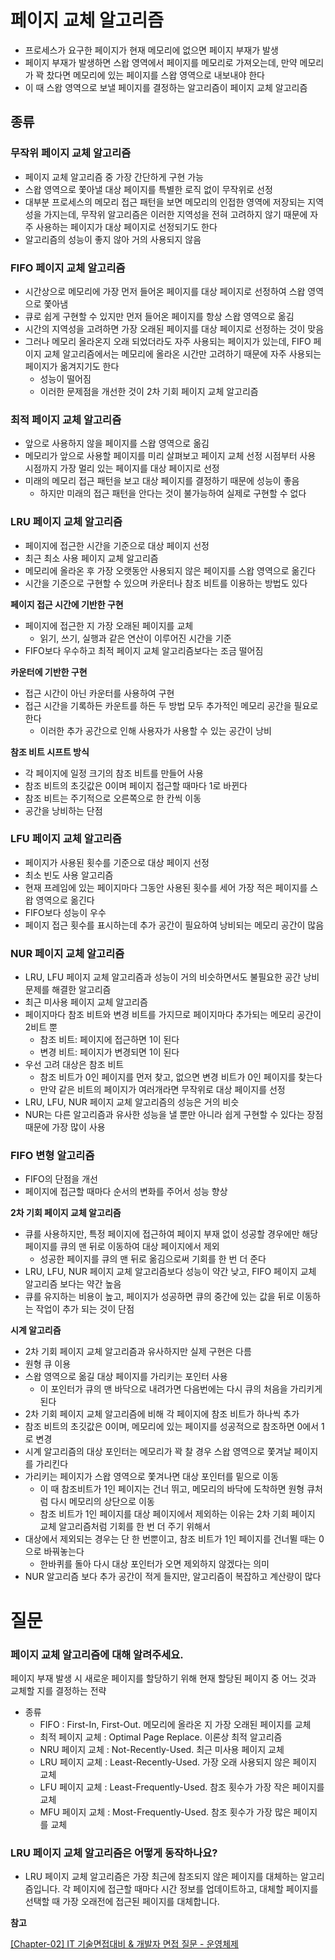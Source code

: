 # 페이지 교체 알고리즘
- 프로세스가 요구한 페이지가 현재 메모리에 없으면 페이지 부재가 발생
- 페이지 부재가 발생하면 스왑 영역에서 페이지를 메모리로 가져오는데, 만약 메모리가 꽉 찼다면 메모리에 있는 페이지를 스왑 영역으로 내보내야 한다
- 이 때 스왑 영역으로 보낼 페이지를 결정하는 알고리즘이 페이지 교체 알고리즘

## 종류

### 무작위 페이지 교체 알고리즘

- 페이지 교체 알고리즘 중 가장 간단하게 구현 가능
- 스왑 영역으로 쫓아낼 대상 페이지를 특별한 로직 없이 무작위로 선정
- 대부분 프로세스의 메모리 접근 패턴을 보면 메모리의 인접한 영역에 저장되는 지역성을 가지는데, 무작위 알고리즘은 이러한 지역성을 전혀 고려하지 않기 때문에 자주 사용하는 페이지가 대상 페이지로 선정되기도 한다
- 알고리즘의 성능이 좋지 않아 거의 사용되지 않음

### FIFO 페이지 교체 알고리즘

- 시간상으로 메모리에 가장 먼저 들어온 페이지를 대상 페이지로 선정하여 스왑 영역으로 쫓아냄
- 큐로 쉽게 구현할 수 있지만 먼저 들어온 페이지를 항상 스왑 영역으로 옮김
- 시간의 지역성을 고려하면 가장 오래된 페이지를 대상 페이지로 선정하는 것이 맞음
- 그러나 메모리 올라온지 오래 되었더라도 자주 사용되는 페이지가 있는데, FIFO 페이지 교체 알고리즘에서는 메모리에 올라온 시간만 고려하기 때문에 자주 사용되는 페이지가 옮겨지기도 한다
    - 성능이 떨어짐
    - 이러한 문제점을 개선한 것이 2차 기회 페이지 교체 알고리즘

### 최적 페이지 교체 알고리즘

- 앞으로 사용하지 않을 페이지를 스왑 영역으로 옮김
- 메모리가 앞으로 사용할 페이지를 미리 살펴보고 페이지 교체 선정 시점부터 사용 시점까지 가장 멀리 있는 페이지를 대상 페이지로 선정
- 미래의 메모리 접근 패턴을 보고 대상 페이지를 결정하기 때문에 성능이 좋음
    - 하지만 미래의 접근 패턴을 안다는 것이 불가능하여 실제로 구현할 수 없다

### LRU 페이지 교체 알고리즘

- 페이지에 접근한 시간을 기준으로 대상 페이지 선정
- 최근 최소 사용 페이지 교체 알고리즘
- 메모리에 올라온 후 가장 오랫동안 사용되지 않은 페이지를 스왑 영역으로 옮긴다
- 시간을 기준으로 구현할 수 있으며 카운터나 참조 비트를 이용하는 방법도 있다

**페이지 접근 시간에 기반한 구현**

- 페이지에 접근한 지 가장 오래된 페이지를 교체
    - 읽기, 쓰기, 실행과 같은 연산이 이루어진 시간을 기준
- FIFO보다 우수하고 최적 페이지 교체 알고리즘보다는 조금 떨어짐

**카운터에 기반한 구현**

- 접근 시간이 아닌 카운터를 사용하여 구현
- 접근 시간을 기록하든 카운트를 하든 두 방법 모두 추가적인 메모리 공간을 필요로 한다
    - 이러한 추가 공간으로 인해 사용자가 사용할 수 있는 공간이 낭비

**참조 비트 시프트 방식**

- 각 페이지에 일정 크기의 참조 비트를 만들어 사용
- 참조 비트의 초깃값은 0이며 페이지 접근할 때마다 1로 바뀐다
- 참조 비트는 주기적으로 오른쪽으로 한 칸씩 이동
- 공간을 낭비하는 단점

### LFU 페이지 교체 알고리즘

- 페이지가 사용된 횟수를 기준으로 대상 페이지 선정
- 최소 빈도 사용 알고리즘
- 현재 프레임에 있는 페이지마다 그동안 사용된 횟수를 세어 가장 적은 페이지를 스왑 영역으로 옮긴다
- FIFO보다 성능이 우수
- 페이지 접근 횟수를 표시하는데 추가 공간이 필요하여 낭비되는 메모리 공간이 많음

### NUR 페이지 교체 알고리즘

- LRU, LFU 페이지 교체 알고리즘과 성능이 거의 비슷하면서도 불필요한 공간 낭비 문제를 해결한 알고리즘
- 최근 미사용 페이지 교체 알고리즘
- 페이지마다 참조 비트와 변경 비트를 가지므로 페이지마다 추가되는 메모리 공간이 2비트 뿐
    - 참조 비트: 페이지에 접근하면 1이 된다
    - 변경 비트: 페이지가 변경되면 1이 된다
- 우선 고려 대상은 참조 비트
    - 참조 비트가 0인 페이지를 먼저 찾고, 없으면 변경 비트가 0인 페이지를 찾는다
    - 만약 같은 비트의 페이지가 여러개라면 무작위로 대상 페이지를 선정
- LRU, LFU, NUR 페이지 교체 알고리즘의 성능은 거의 비슷
- NUR는 다른 알고리즘과 유사한 성능을 낼 뿐만 아니라 쉽게 구현할 수 있다는 장점 때문에 가장 많이 사용

### FIFO 변형 알고리즘

- FIFO의 단점을 개선
- 페이지에 접근할 때마다 순서의 변화를 주어서 성능 향상

**2차 기회 페이지 교체 알고리즘**

- 큐를 사용하지만, 특정 페이지에 접근하여 페이지 부재 없이 성공할 경우에만 해당 페이지를 큐의 맨 뒤로 이동하여 대상 페이지에서 제외
    - 성공한 페이지를 큐의 맨 뒤로 옮김으로써 기회를 한 번 더 준다
- LRU, LFU, NUR 페이지 교체 알고리즘보다 성능이 약간 낮고, FIFO 페이지 교체 알고리즘 보다는 약간 높음
- 큐를 유지하는 비용이 높고, 페이지가 성공하면 큐의 중간에 있는 값을 뒤로 이동하는 작업이 추가 되는 것이 단점

**시계 알고리즘**

- 2차 기회 페이지 교체 알고리즘과 유사하지만 실제 구현은 다름
- 원형 큐 이용
- 스왑 영역으로 옮길 대상 페이지를 가리키는 포인터 사용
    - 이 포인터가 큐의 맨 바닥으로 내려가면 다음번에는 다시 큐의 처음을 가리키게 된다
- 2차 기회 페이지 교체 알고리즘에 비해 각 페이지에 참조 비트가 하나씩 추가
- 참조 비트의 초깃값은 0이며, 메모리에 있는 페이지를 성공적으로 참조하면 0에서 1로 변경
- 시계 알고리즘의 대상 포인터는 메모리가 꽉 찰 경우 스왑 영역으로 쫓겨날 페이지를 가리킨다
- 가리키는 페이지가 스왑 영역으로 쫓겨나면 대상 포인터를 밑으로 이동
    - 이 때 참조비트가 1인 페이지는 건너 뛰고, 메모리의 바닥에 도착하면 원형 큐처럼 다시 메모리의 상단으로 이동
    - 참조 비트가 1인 페이지를 대상 페이지에서 제외하는 이유는 2차 기회 페이지 교체 알고리즘처럼 기회를 한 번 더 주기 위해서
- 대상에서 제외되는 경우는 단 한 번뿐이고, 참조 비트가 1인 페이지를 건너뛸 때는 0으로 바꿔놓는다
    - 한바퀴를 돌아 다시 대상 포인터가 오면 제외하지 않겠다는 의미
- NUR 알고리즘 보다 추가 공간이 적게 들지만, 알고리즘이 복잡하고 계산량이 많다

# 질문

### **페이지 교체 알고리즘에 대해 알려주세요.**

페이지 부재 발생 시 새로운 페이지를 할당하기 위해 현재 할당된 페이지 중 어느 것과 교체할 지를 결정하는 전략

- 종류
    - FIFO : First-In, First-Out. 메모리에 올라온 지 가장 오래된 페이지를 교체
    - 최적 페이지 교체 : Optimal Page Replace. 이론상 최적 알고리즘
    - NRU 페이지 교체 : Not-Recently-Used. 최근 미사용 페이지 교체
    - LRU 페이지 교체 : Least-Recently-Used. 가장 오래 사용되지 않은 페이지 교체
    - LFU 페이지 교체 : Least-Frequently-Used. 참조 횟수가 가장 작은 페이지를 교체
    - MFU 페이지 교체 : Most-Frequently-Used. 참조 횟수가 가장 많은 페이지를 교체

### LRU 페이지 교체 알고리즘은 어떻게 동작하나요?

- LRU 페이지 교체 알고리즘은 가장 최근에 참조되지 않은 페이지를 대체하는 알고리즘입니다. 각 페이지에 접근할 때마다 시간 정보를 업데이트하고, 대체할 페이지를 선택할 때 가장 오래전에 접근된 페이지를 대체합니다.

**참고**

[[Chapter-02] IT 기술면접대비 & 개발자 면접 질문 - 운영체제](https://sisparang.tistory.com/39)

